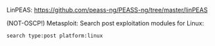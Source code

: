 LinPEAS:
https://github.com/peass-ng/PEASS-ng/tree/master/linPEAS

(NOT-OSCP!) Metasploit:
Search post exploitation modules for Linux:
```msfconsole
search type:post platform:linux
```